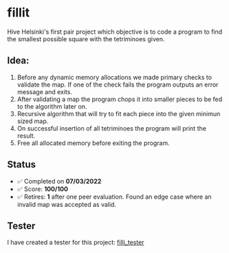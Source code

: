 # fillit

Hive Helsinki's first pair project which objective is to code a program to find the smallest possible square with the tetriminoes given.

## Idea:

1. Before any dynamic memory allocations we made primary checks to validate the map. If one of the check fails the program outputs an error message and exits.
2. After validating a map the program chops it into smaller pieces to be fed to the algorithm later on.
3. Recursive algorithm that will try to fit each piece into the given minimun sized map.
4. On successful insertion of all tetriminoes the program will print the result.
5. Free all allocated memory before exiting the program.

## Status

- ✅ Completed on **07/03/2022**
- ✅ Score: **100/100**
- ✅ Retires: **1** after one peer evaluation. Found an edge case where an invalid map was accepted as valid.

## Tester

I have created a tester for this project: [filli_tester](https://github.com/peetuskytta/fillit_tester.git)
